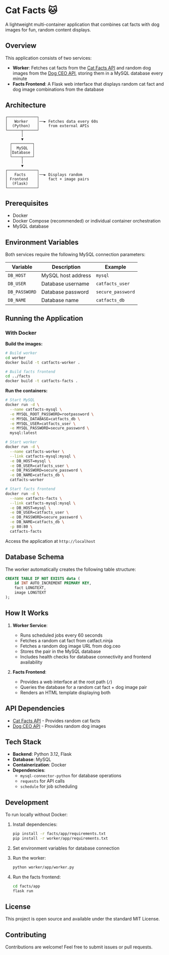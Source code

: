# Cat Facts 🐱

A lightweight multi-container application that combines cat facts with dog images for fun, random content displays.

## Overview

This application consists of two services:

- **Worker**: Fetches cat facts from the [Cat Facts API](https://catfact.ninja/fact) and random dog images from the [Dog CEO API](https://dog.ceo/api/breeds/image/random), storing them in a MySQL database every minute
- **Facts Frontend**: A Flask web interface that displays random cat fact and dog image combinations from the database

## Architecture

```text
┌─────────────┐
│   Worker    │──► Fetches data every 60s
│  (Python)   │    from external APIs
└──────┬──────┘
       │
       ▼
  ┌─────────┐
  │  MySQL  │
  │Database │
  └────┬────┘
       │
       ▼
┌─────────────┐
│   Facts     │──► Displays random
│ Frontend    │    fact + image pairs
│  (Flask)    │
└─────────────┘
```

## Prerequisites

- Docker
- Docker Compose (recommended) or individual container orchestration
- MySQL database

## Environment Variables

Both services require the following MySQL connection parameters:

| Variable | Description | Example |
|----------|-------------|---------|
| `DB_HOST` | MySQL host address | `mysql` |
| `DB_USER` | Database username | `catfacts_user` |
| `DB_PASSWORD` | Database password | `secure_password` |
| `DB_NAME` | Database name | `catfacts_db` |

## Running the Application

### With Docker

**Build the images:**

```bash
# Build worker
cd worker
docker build -t catfacts-worker .

# Build facts frontend
cd ../facts
docker build -t catfacts-facts .
```

**Run the containers:**

```bash
# Start MySQL
docker run -d \
  --name catfacts-mysql \
  -e MYSQL_ROOT_PASSWORD=rootpassword \
  -e MYSQL_DATABASE=catfacts_db \
  -e MYSQL_USER=catfacts_user \
  -e MYSQL_PASSWORD=secure_password \
  mysql:latest

# Start worker
docker run -d \
  --name catfacts-worker \
  --link catfacts-mysql:mysql \
  -e DB_HOST=mysql \
  -e DB_USER=catfacts_user \
  -e DB_PASSWORD=secure_password \
  -e DB_NAME=catfacts_db \
  catfacts-worker

# Start facts frontend
docker run -d \
  --name catfacts-facts \
  --link catfacts-mysql:mysql \
  -e DB_HOST=mysql \
  -e DB_USER=catfacts_user \
  -e DB_PASSWORD=secure_password \
  -e DB_NAME=catfacts_db \
  -p 80:80 \
  catfacts-facts
```

Access the application at `http://localhost`

## Database Schema

The worker automatically creates the following table structure:

```sql
CREATE TABLE IF NOT EXISTS data (
    id INT AUTO_INCREMENT PRIMARY KEY,
    fact LONGTEXT,
    image LONGTEXT
);
```

## How It Works

1. **Worker Service**:
   - Runs scheduled jobs every 60 seconds
   - Fetches a random cat fact from catfact.ninja
   - Fetches a random dog image URL from dog.ceo
   - Stores the pair in the MySQL database
   - Includes health checks for database connectivity and frontend availability

2. **Facts Frontend**:
   - Provides a web interface at the root path (`/`)
   - Queries the database for a random cat fact + dog image pair
   - Renders an HTML template displaying both

## API Dependencies

- [Cat Facts API](https://catfact.ninja/) - Provides random cat facts
- [Dog CEO API](https://dog.ceo/dog-api/) - Provides random dog images

## Tech Stack

- **Backend**: Python 3.12, Flask
- **Database**: MySQL
- **Containerization**: Docker
- **Dependencies**: 
  - `mysql-connector-python` for database operations
  - `requests` for API calls
  - `schedule` for job scheduling

## Development

To run locally without Docker:

1. Install dependencies:

   ```bash
   pip install -r facts/app/requirements.txt
   pip install -r worker/app/requirements.txt
   ```

2. Set environment variables for database connection

3. Run the worker:

   ```bash
   python worker/app/worker.py
   ```

4. Run the facts frontend:

   ```bash
   cd facts/app
   flask run
   ```

## License

This project is open source and available under the standard MIT License.

## Contributing

Contributions are welcome! Feel free to submit issues or pull requests.